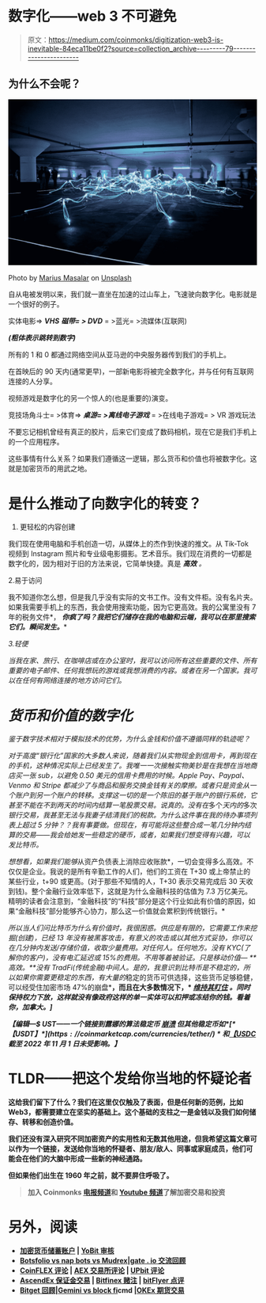 # 数字化——web 3 不可避免

> 原文：<https://medium.com/coinmonks/digitization-web3-is-inevitable-84eca11be0f2?source=collection_archive---------79----------------------->

## 为什么不会呢？

![](img/0708cfb36dbb04cfc1f7ed5ae6708e70.png)

Photo by [Marius Masalar](https://unsplash.com/@marius?utm_source=medium&utm_medium=referral) on [Unsplash](https://unsplash.com?utm_source=medium&utm_medium=referral)

自从电被发明以来，我们就一直坐在加速的过山车上，飞速驶向数字化。电影就是一个很好的例子。

实体电影=> ***VHS*** ***磁带= > DVD*** = >蓝光= >流媒体(互联网)

***(粗体表示跳转到数字)***

所有的 1 和 0 都通过网络空间从亚马逊的中央服务器传到我们的手机上。

在首映后的 90 天内(通常更早)，一部新电影将被完全数字化，并与任何有互联网连接的人分享。

视频游戏是数字化的另一个惊人的(也是重要的)演变。

竞技场角斗士= >体育=> ***桌游= >离线电子游戏*** = >在线电子游戏= > VR 游戏玩法

不要忘记相机曾经有真正的胶片，后来它们变成了数码相机，现在它是我们手机上的一个应用程序。

这些事情有什么关系？如果我们遵循这一逻辑，那么货币和价值也将被数字化。这就是加密货币的用武之地。

# 是什么推动了向数字化的转变？

1.  更轻松的内容创建

我们现在使用电脑和手机创造一切，从媒体上的杰作到快速的推文。从 Tik-Tok 视频到 Instagram 照片和专业级电影摄影。艺术音乐。我们现在消费的一切都是数字化的，因为相对于旧的方法来说，它简单快捷。真是 ***高效*** *。*

2.易于访问

我不知道你怎么想，但是我几乎没有实际的文书工作。没有文件柜。没有名片夹。如果我需要手机上的东西，我会使用搜索功能，因为它更高效。我的公寓里没有 7 年的税务文件*， ***你疯了吗？我把它们储存在我的电脑和云端，我可以在那里搜索它们。*瞬间发生。*****

*3.轻便*

*当我在家、旅行、在咖啡店或在办公室时，我可以访问所有这些重要的文件、所有重要的电子邮件、任何我想玩的游戏或我想消费的内容。或者在另一个国家。我可以在任何有网络连接的地方访问它们。*

# *货币和价值的数字化*

*鉴于数字技术相对于模拟技术的优势，为什么金钱和价值不遵循同样的轨迹呢？*

*对于高度“银行化”国家的大多数人来说，随着我们从实物现金到信用卡，再到现在的手机，这种情况实际上已经发生了。我唯一一次接触实物美钞是在我想在当地商店买一张 sub，以避免 0.50 美元的信用卡费用的时候。Apple Pay、Paypal、Venmo 和 Stripe 都减少了与商品和服务交换金钱有关的摩擦。或者只是资金从一个账户到另一个账户的转移。支撑这一切的是一个陈旧的基于账户的银行系统，它甚至不能在不到两天的时间内结算一笔股票交易。说真的。没有在*多个*天内的*多次*银行交易，我甚至无法与我妻子结清我们的税款。为什么这件事在我的待办事项列表上超过 5 分钟？？我有事要做。但现在，有可能将这些整合成一笔几分钟内结算的交易——我会给她发一些稳定的硬币，或者，如果我们想变得有兴趣，可以发比特币。*

*想想看，如果我们能够*从资产负债表上消除应收账款*，一切会变得多么高效。不仅仅是企业。我说的是所有辛勤工作的人们，他们的工资在 T+30 或上帝禁止的某些行业，t+90 或更高。(对于那些不知情的人，T+30 表示交易完成后 30 天收到钱)。整个金融行业效率低下，这就是为什么金融科技的估值为 7.3 万亿美元。精明的读者会注意到，“金融科技”的“科技”部分是这个行业如此有价值的原因，如果“金融科技”部分能够齐心协力，那么这一价值就会累积到传统银行。*

*所以当人们问比特币为什么有价值时，我很困惑。供应是有限的，它需要工作来挖掘(创建)，已经 13 年没有被黑客攻击，有意义的攻击或以其他方式妥协，你可以在几分钟内发送/存储价值，收取少量费用。对任何人。任何地方。没有 KYC(了解你的客户)，没有电汇延迟或 15%的费用。不用等着被验证。只是移动价值— **高效。**没有 TradFi(传统金融)中间人。是的，我意识到比特币是不稳定的，所以如果你需要更稳定的东西，有大量的*稳定的货币可供选择，这些货币足够稳健，可以经受住加密市场 47%的崩盘*[](https://edition.cnn.com/2021/05/22/investing/crypto-crash-bitcoin-regulation/index.html)**，而且在大多数情况下，* [*维持其盯住*](https://coinmarketcap.com/currencies/terrausd/) *。同时保持权力下放，这样就没有像政府这样的单一实体可以扣押或冻结你的钱。看着你，加拿大。]***

***【编辑—$ UST——一个链接到露娜的算法稳定币* [*崩溃*](https://www.coindesk.com/learn/the-fall-of-terra-a-timeline-of-the-meteoric-rise-and-crash-of-ust-and-luna/) *但其他稳定币如$*[*【USDT】*](https://coinmarketcap.com/currencies/tether/)*和$*[*【USDC*](https://coinmarketcap.com/currencies/usd-coin/)*截至 2022 年 11 月 1 日未受影响。】***

# **TLDR——把这个发给你当地的怀疑论者**

**这给我们留下了什么？我们在这里仅仅触及了表面，但是任何新的范例，比如 Web3，都需要建立在坚实的基础上。这个基础的支柱之一是金钱以及我们如何储存、转移和创造价值。**

**我们还没有深入研究不同加密资产的实用性和无数其他用途，但我希望这篇文章可以作为一个链接，发送给你当地的怀疑者、朋友/敌人、同事或家庭成员，他们可能会在他们的大脑中形成一些新的神经通路。**

**但如果他们出生在 1960 年之前，就不要屏住呼吸了。**

> **加入 Coinmonks [电报频道](https://t.me/coincodecap)和 [Youtube 频道](https://www.youtube.com/c/coinmonks/videos)了解加密交易和投资**

# **另外，阅读**

*   **[加密货币储蓄账户](/coinmonks/cryptocurrency-savings-accounts-be3bc0feffbf) | [YoBit 审核](/coinmonks/yobit-review-175464162c62)**
*   **[Botsfolio vs nap bots vs Mudrex](/coinmonks/botsfolio-vs-napbots-vs-mudrex-c81344970c02)|[gate . io 交流回顾](/coinmonks/gate-io-exchange-review-61bf87b7078f)**
*   **[CoinFLEX 评论](https://coincodecap.com/coinflex-review) | [AEX 交易所评论](https://coincodecap.com/aex-exchange-review) | [UPbit 评论](https://coincodecap.com/upbit-review)**
*   **[AscendEx 保证金交易](https://coincodecap.com/ascendex-margin-trading) | [Bitfinex 赌注](https://coincodecap.com/bitfinex-staking) | [bitFlyer 点评](https://coincodecap.com/bitflyer-review)**
*   **[Bitget 回顾](https://coincodecap.com/bitget-review)|[Gemini vs block fi](https://coincodecap.com/gemini-vs-blockfi)cmd |[OKEx 期货交易](https://coincodecap.com/okex-futures-trading)**